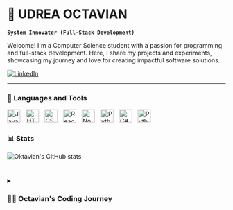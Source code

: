# 👾 UDREA OCTAVIAN

**`System Innovator (Full-Stack Development)`**

Welcome! I'm a Computer Science student with a passion for programming and full-stack development. Here, I share my projects and experiments, showcasing my journey and love for creating impactful software solutions.

   <p align="left">
      <a target=”_blank” href="https://linkedin.com/in/octavian-udrea-477bb6248">
         <img alt="LinkedIn" title="Click on my LinkedIn Profile" src="https://custom-icon-badges.demolab.com/badge/-LinkedIn-blue?style=for-the-badge&logo=icons8-linkedintest&logoColor=white"/></a> 
   </p>

---

### 🧰 Languages and Tools

<img align="left" alt="JavaScript" width="30px" style="padding-right:10px;" src="https://cdn.jsdelivr.net/gh/devicons/devicon/icons/javascript/javascript-plain.svg" />
<img align="left" alt="HTML" width="30px" style="padding-right:10px;" src="https://cdn.jsdelivr.net/gh/devicons/devicon/icons/html5/html5-plain.svg" />
<img align="left" alt="CSS" width="30px" style="padding-right:10px;" src="https://cdn.jsdelivr.net/gh/devicons/devicon/icons/css3/css3-plain.svg" />
<img align="left" alt="React" width="30px" style="padding-right:10px;" src="https://cdn.jsdelivr.net/gh/devicons/devicon/icons/react/react-original.svg" />
<img align="left" alt="NodeJS" width="30px" style="padding-right:10px;" src="https://cdn.jsdelivr.net/gh/devicons/devicon/icons/nodejs/nodejs-original.svg" />
<img align="left" alt="Python" width="30px" style="padding-right:10px;" src="https://cdn.jsdelivr.net/gh/devicons/devicon/icons/python/python-plain.svg" />
<img align="left" alt="C#" width="30px" style="padding-right:10px;" src="https://cdn.jsdelivr.net/gh/devicons/devicon/icons/csharp/csharp-plain.svg" />
<img align="left" alt="Python" width="30px" style="padding-right:10px;" src="https://cdn.jsdelivr.net/gh/devicons/devicon/icons/cplusplus/cplusplus-plain.svg" />
<br />

#

### 📊 Stats

![Oktavian's GitHub stats](https://github-readme-stats.vercel.app/api?username=oktavian25&show_icons=true&theme=gruvbox)
<!--![Oktavian's LeetCode stats](https://leetcard.jacoblin.cool/Okta25555?theme=nord&font=Questrial)


<!-- ![GitHub Streak](https://streak-stats.demolab.com?user=ForrestKnight&theme=gruvbox&border_radius=4.5) -->

#

<details>
 <summary><h3>👨‍💻 Octavian's Coding Journey</h3></summary>
   Currently a student at the University of Craiova, pursuing Computer Science in the second year. I have experience specializing in full-stack development, as well as familiarity with data structures and algorithms. From a young age, I’ve enjoyed programming — nerdy and curious, I’ve always
loved peeking behind the scenes to understand how things work. Interested in devising a better problem‑solving method for challenging tasks, and learning new technologies and tools if the need arise.

